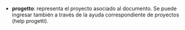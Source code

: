 - **progetto**: representa el proyecto asociado al documento. Se puede ingresar también a través de la ayuda correspondiente de proyectos (help progetti).